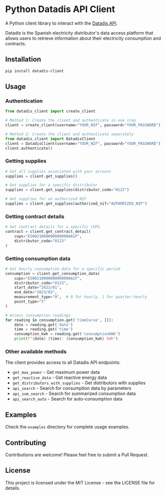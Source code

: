 # Python Datadis API Client

A Python client library to interact with the [Datadis API](https://www.datadis.es/private-api).

Datadis is the Spanish electricity distributor's data access platform that allows users to retrieve information about their electricity consumption and contracts.

## Installation

```bash
pip install datadis-client
```

## Usage

### Authentication

```python
from datadis_client import create_client

# Method 1: Create the client and authenticate in one step
client = create_client(username="YOUR_NIF", password="YOUR_PASSWORD")

# Method 2: Create the client and authenticate separately
from datadis_client import DatadisClient
client = DatadisClient(username="YOUR_NIF", password="YOUR_PASSWORD")
client.authenticate()
```

### Getting supplies

```python
# Get all supplies associated with your account
supplies = client.get_supplies()

# Get supplies for a specific distributor
supplies = client.get_supplies(distributor_code="0123")

# Get supplies for an authorized NIF
supplies = client.get_supplies(authorized_nif="AUTHORIZED_NIF")
```

### Getting contract details

```python
# Get contract details for a specific CUPS
contract = client.get_contract_detail(
    cups="ES0021000000000000AA1F",
    distributor_code="0123"
)
```

### Getting consumption data

```python
# Get hourly consumption data for a specific period
consumption = client.get_consumption_data(
    cups="ES0021000000000000AA1F",
    distributor_code="0123",
    start_date="2023/01",
    end_date="2023/02",
    measurement_type="0",  # 0 for hourly, 1 for quarter-hourly
    point_type="5"
)

# Access consumption readings
for reading in consumption.get('timeCurve', []):
    date = reading.get('date')
    time = reading.get('time')
    consumption_kwh = reading.get('consumptionKWh')
    print(f"{date} {time}: {consumption_kwh} kWh")
```

### Other available methods

The client provides access to all Datadis API endpoints:

- `get_max_power` - Get maximum power data
- `get_reactive_data` - Get reactive energy data
- `get_distributors_with_supplies` - Get distributors with supplies
- `api_search` - Search for consumption data by parameters
- `api_sum_search` - Search for summarized consumption data
- `api_search_auto` - Search for auto-consumption data

## Examples

Check the `examples` directory for complete usage examples.

## Contributing

Contributions are welcome! Please feel free to submit a Pull Request.

## License

This project is licensed under the MIT License - see the LICENSE file for details.
